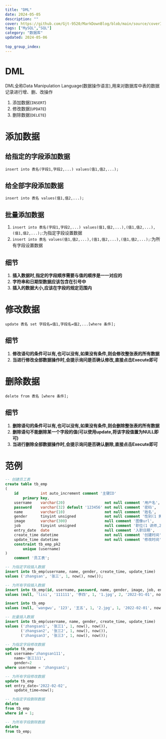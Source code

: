 ```yaml
---
title: "DML"
date: 2024-05-05
description: ""
cover: https://github.com/Gjt-9520/MarkDownBlog/blob/main/source/coverImages/Bimage-135/Bimage7.jpg?raw=true
tags: ["MySQL","SQL"]
category: "数据库"
updated: 2024-05-06
 
top_group_index: 
---
```


# DML

DML全称Data Manipulation Language(数据操作语言),用来对数据库中表的数据记录进行增、删、改操作

1. 添加数据(`INSERT`)
2. 修改数据(`UPDATE`)
3. 删除数据(`DELETE`)

# 添加数据  

## 给指定的字段添加数据

`insert into 表名(字段1,字段2,...) values(值1,值2,...);`

## 给全部字段添加数据

`insert into 表名 values(值1,值2,...);`

## 批量添加数据

1. `insert into 表名(字段1,字段2,...) values(值1,值2,...),(值1,值2,...),(值1,值2,...);`:为指定字段设置数据
2. `insert into 表名 values(值1,值2,...),(值1,值2,...),(值1,值2,...);`:为所有字段设置数据

## 细节

1. **插入数据时,指定的字段顺序需要与值的顺序是一一对应的**        
2. **字符串和日期型数据应该包含在引号中**           
3. **插入的数据大小,应该在字段的规定范围内**     

# 修改数据

`update 表名 set 字段名=值1,字段名=值2,...[where 条件];`

## 细节

1. **修改语句的条件可以有,也可以没有,如果没有条件,则会修改整张表的所有数据**
2. **当进行修改全部数据操作时,会提示询问是否确认修改,直接点击Execute即可**

# 删除数据

`delete from 表名 [where 条件];`

## 细节 

1. **删除语句的条件可以有,也可以没有,如果没有条件,则会删除整张表的所有数据**
2. **删除语句不能删除某一个字段的值(可以使用update,将该字段值置为NULL即可)**
3. **当进行删除全部数据操作时,会提示询问是否确认删除,直接点击Execute即可**

# 范例

```sql
-- 创建员工表
create table tb_emp
(
    id          int auto_increment comment '主键ID'
        primary key,
    username    varchar(20)                  not null comment '用户名',
    password    varchar(32) default '123456' not null comment '密码',
    name        varchar(10)                  not null comment '姓名',
    gender      tinyint unsigned             not null comment '性别(1 男,2 女)',
    image       varchar(300)                 null comment '图像url',
    job         tinyint unsigned             null comment '职位(1 讲师,2 班主任,3 就业指导)',
    entry_date  date                         null comment '入职日期',
    create_time datetime                     not null comment '创建时间',
    update_time datetime                     not null comment '修改时间',
    constraint tb_emp_pk2
        unique (username)
)
    comment '员工表';

-- 为指定字段插入数据
insert into tb_emp(username, name, gender, create_time, update_time)
values ('zhangsan', '张三', 1, now(), now());

-- 为所有字段插入数据
insert into tb_emp(id, username, password, name, gender, image, job, entry_date, create_time, update_time)
values (null, 'lisi', '111111', '李四', 1, '1.jpg', 2, '2022-01-01', now(), now());

insert into tb_emp
values (null, 'wangwu', '123', '王五', 1, '2.jpg', 1, '2022-02-01', now(), now());

-- 批量插入数据
insert into tb_emp(username, name, gender, create_time, update_time)
values ('zhangsan1', '张三1', 1, now(), now()),
       ('zhangsan2', '张三2', 1, now(), now()),
       ('zhangsan3', '张三3', 1, now(), now());

-- 为指定字段修改数据
update tb_emp
set username='zhangsan111',
    name='张三111',
    gender=2
where username = 'zhangsan1';

-- 为所有字段修改数据
update tb_emp
set entry_date='2022-02-02',
    update_time=now();

-- 为指定字段删除数据
delete
from tb_emp
where id = 1;

-- 为所有字段删除数据
delete
from tb_emp;
```